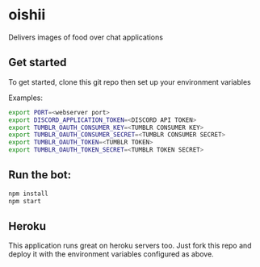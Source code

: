 # oishii
Delivers images of food over chat applications

## Get started
To get started, clone this git repo then set up your environment variables

Examples:

```bash
export PORT=<webserver port>
export DISCORD_APPLICATION_TOKEN=<DISCORD API TOKEN>
export TUMBLR_OAUTH_CONSUMER_KEY=<TUMBLR CONSUMER KEY>
export TUMBLR_OAUTH_CONSUMER_SECRET=<TUMBLR CONSUMER SECRET>
export TUMBLR_OAUTH_TOKEN=<TUMBLR TOKEN>
export TUMBLR_OAUTH_TOKEN_SECRET=<TUMBLR TOKEN SECRET>
```

## Run the bot:
```bash
npm install
npm start
```

## Heroku
This application runs great on heroku servers too. Just fork this repo and deploy it with the environment variables configured as above.